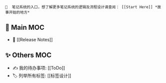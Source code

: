  ```ad-blue
🎉  笔记系统的入口，想了解更多笔记系统的逻辑及流程设计请查阅： [[Start Here]] *故事开始的地方*
```
## 🌈  Main MOC
- 👏 [[Release Notes]]
## ✨  Others MOC
- ✍ 我的待办事项: [[ToDo]]
- 🏷 列举所有标签: [[标签设计]]